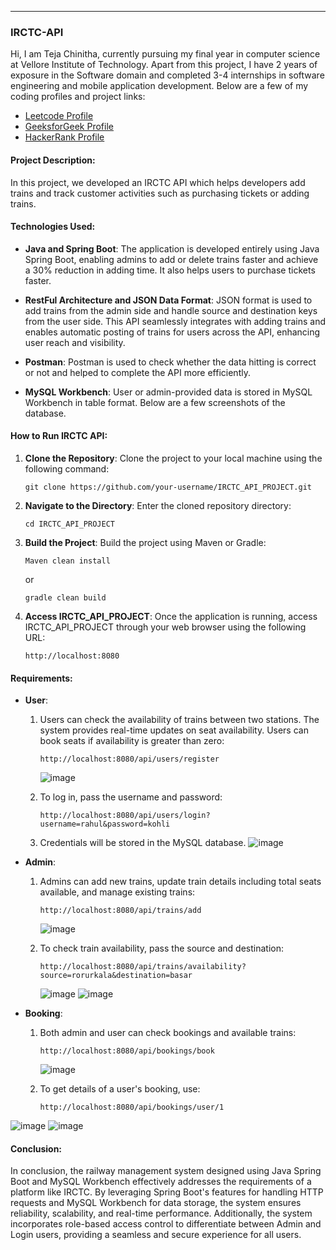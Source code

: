 
---

### IRCTC-API

Hi, I am Teja Chinitha, currently pursuing my final year in computer science at Vellore Institute of Technology. Apart from this project, I have 2 years of exposure in the Software domain and completed 3-4 internships in software engineering and mobile application development. Below are a few of my coding profiles and project links:

- [Leetcode Profile](https://leetcode.com/Teja_07/)
- [GeeksforGeek Profile](https://auth.geeksforgeeks.org/user/chinthateja07)
- [HackerRank Profile](https://www.hackerrank.com/profile/chinthateja07)

#### Project Description:

In this project, we developed an IRCTC API which helps developers add trains and track customer activities such as purchasing tickets or adding trains.

#### Technologies Used:

- **Java and Spring Boot**: The application is developed entirely using Java Spring Boot, enabling admins to add or delete trains faster and achieve a 30% reduction in adding time. It also helps users to purchase tickets faster.
  
- **RestFul Architecture and JSON Data Format**: JSON format is used to add trains from the admin side and handle source and destination keys from the user side. This API seamlessly integrates with adding trains and enables automatic posting of trains for users across the API, enhancing user reach and visibility.
  
- **Postman**: Postman is used to check whether the data hitting is correct or not and helped to complete the API more efficiently.
  
- **MySQL Workbench**: User or admin-provided data is stored in MySQL Workbench in table format. Below are a few screenshots of the database.

#### How to Run IRCTC API:

1. **Clone the Repository**: Clone the project to your local machine using the following command:
   ```
   git clone https://github.com/your-username/IRCTC_API_PROJECT.git
   ```

2. **Navigate to the Directory**: Enter the cloned repository directory:
   ```
   cd IRCTC_API_PROJECT
   ```

3. **Build the Project**: Build the project using Maven or Gradle:
   ```
   Maven clean install
   ```
   or
   ```
   gradle clean build
   ```

4. **Access IRCTC_API_PROJECT**: Once the application is running, access IRCTC_API_PROJECT through your web browser using the following URL:
   ```
   http://localhost:8080
   ```

#### Requirements:

- **User**:
  1. Users can check the availability of trains between two stations. The system provides real-time updates on seat
     availability. Users can book seats if availability is greater than zero:
     ```
     http://localhost:8080/api/users/register
     ```
     ![image](https://github.com/Teja-07/IRCTC_API_PROJECT/assets/82213085/617a177a-94a0-49bd-bb6f-5c5eb0b77b8c)

  2. To log in, pass the username and password:
     ```
     http://localhost:8080/api/users/login?username=rahul&password=kohli
     ```
  3. Credentials will be stored in the MySQL database.
    ![image](https://github.com/Teja-07/IRCTC_API_PROJECT/assets/82213085/14429c34-587a-4751-8a4d-2176ef4842f3)

  
- **Admin**:
  1. Admins can add new trains, update train details including total seats available, and manage existing trains:
     ```
     http://localhost:8080/api/trains/add
     ```
     ![image](https://github.com/Teja-07/IRCTC_API_PROJECT/assets/82213085/c711fe06-55b2-4d16-81ee-7f8f0cc991a3)

  2. To check train availability, pass the source and destination:
     ```
     http://localhost:8080/api/trains/availability?source=rorurkala&destination=basar
     ```
     ![image](https://github.com/Teja-07/IRCTC_API_PROJECT/assets/82213085/10543c40-cdaa-45ab-9293-350bd3912c74)
     ![image](https://github.com/Teja-07/IRCTC_API_PROJECT/assets/82213085/1a8b86a5-0255-4f69-be5f-3728e25adf50)


- **Booking**:
  1. Both admin and user can check bookings and available trains:
     ```
     http://localhost:8080/api/bookings/book
     ```
     ![image](https://github.com/Teja-07/IRCTC_API_PROJECT/assets/82213085/6ddcf9da-a057-4835-905d-51b95169ccb5)

  2. To get details of a user's booking, use:
     ```
     http://localhost:8080/api/bookings/user/1
     ```
![image](https://github.com/Teja-07/IRCTC_API_PROJECT/assets/82213085/aa72103a-9b0d-4220-92c1-e65c6351c8dc)
![image](https://github.com/Teja-07/IRCTC_API_PROJECT/assets/82213085/0cd100a2-acad-47aa-83cc-08f5db7e97dc)


#### Conclusion:
In conclusion, the railway management system designed using Java Spring Boot and MySQL Workbench effectively 
addresses the requirements of a platform like IRCTC. By leveraging Spring Boot's features for handling HTTP 
requests and MySQL Workbench for data storage, the system ensures reliability, scalability, and real-time 
performance. Additionally, the system incorporates role-based access control to differentiate between Admin 
and Login users, providing a seamless and secure experience for all users.
